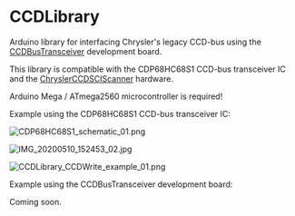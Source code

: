 # CCDLibrary
Arduino library for interfacing Chrysler's legacy CCD-bus using the [CCDBusTransceiver](https://github.com/laszlodaniel/CCDBusTransceiver) development board.

This library is compatible with the CDP68HC68S1 CCD-bus transceiver IC and the [ChryslerCCDSCIScanner](https://github.com/laszlodaniel/ChryslerCCDSCIScanner) hardware.

Arduino Mega / ATmega2560 microcontroller is required!

Example using the CDP68HC68S1 CCD-bus transceiver IC:

![CDP68HC68S1_schematic_01.png](https://chryslerccdsci.files.wordpress.com/2020/05/cdp68hc68s1_schematic_01.png)

![IMG_20200510_152453_02.jpg](https://chryslerccdsci.files.wordpress.com/2020/05/img_20200510_152453_02.jpg)

![CCDLibrary_CCDWrite_example_01.png](https://chryslerccdsci.files.wordpress.com/2020/05/ccdlibrary_ccdwrite_example_01.png)

Example using the CCDBusTransceiver development board:

Coming soon.